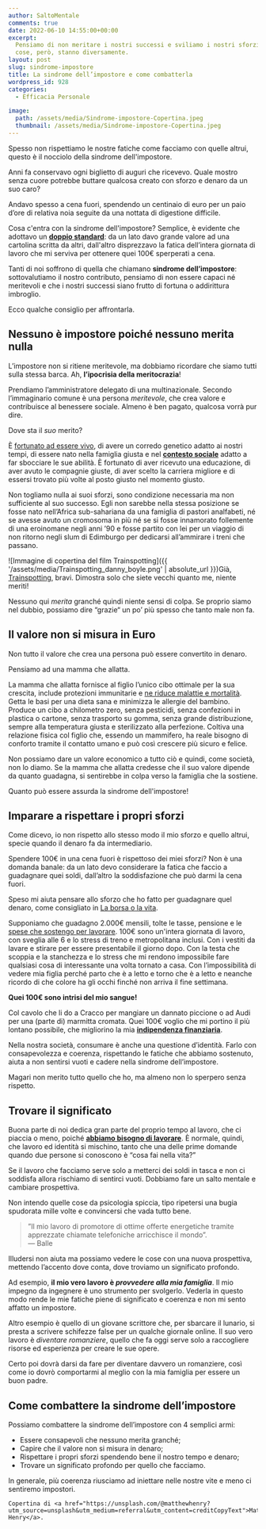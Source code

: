 ```yaml
---
author: SaltoMentale
comments: true
date: 2022-06-10 14:55:00+00:00
excerpt:
  Pensiamo di non meritare i nostri successi e sviliamo i nostri sforzi. Le
  cose, però, stanno diversamente.
layout: post
slug: sindrome-impostore
title: La sindrome dell’impostore e come combatterla
wordpress_id: 928
categories:
  - Efficacia Personale

image:
  path: /assets/media/Sindrome-impostore-Copertina.jpeg
  thumbnail: /assets/media/Sindrome-impostore-Copertina.jpeg
---
```


Spesso non rispettiamo le nostre fatiche come facciamo con quelle altrui, questo è il nocciolo della sindrome dell'impostore.

Anni fa conservavo ogni biglietto di auguri che ricevevo. Quale mostro senza cuore potrebbe buttare qualcosa creato con sforzo e denaro da un suo caro?

Andavo spesso a cena fuori, spendendo un centinaio di euro per un paio d’ore di relativa noia seguite da una nottata di digestione difficile.

Cosa c'entra con la sindrome dell'impostore? Semplice, è evidente che adottavo un [**doppio standard**](/doppio-standard/): da un lato davo grande valore ad una cartolina scritta da altri, dall'altro disprezzavo la fatica dell’intera giornata di lavoro che mi serviva per ottenere quei 100€ sperperati a cena.

Tanti di noi soffrono di quella che chiamano **sindrome dell’impostore**: sottovalutiamo il nostro contributo, pensiamo di non essere capaci né meritevoli e che i nostri successi siano frutto di fortuna o addirittura imbroglio.

Ecco qualche consiglio per affrontarla.

## Nessuno è impostore poiché nessuno merita nulla

L’impostore non si ritiene meritevole, ma dobbiamo ricordare che siamo tutti sulla stessa barca. Ah, **l’ipocrisia della meritocrazia**!

Prendiamo l’amministratore delegato di una multinazionale. Secondo l’immaginario comune è una persona _meritevole_, che crea valore e contribuisce al benessere sociale. Almeno è ben pagato, qualcosa vorrà pur dire.

Dove sta il _suo_ merito?

È [fortunato ad essere vivo](/affrontare-la-morte/), di avere un corredo genetico adatto ai nostri tempi, di essere nato nella famiglia giusta e nel [**contesto sociale**](/il-giusto-lo-sbagliato-ed-il-contesto-sociale/) adatto a far sbocciare le sue abilità. È fortunato di aver ricevuto una educazione, di aver avuto le compagnie giuste, di aver scelto la carriera migliore e di essersi trovato più volte al posto giusto nel momento giusto.

Non togliamo nulla ai suoi sforzi, sono condizione necessaria ma non sufficiente al suo successo. Egli non sarebbe nella stessa posizione se fosse nato nell’Africa sub-sahariana da una famiglia di pastori analfabeti, né se avesse avuto un cromosoma in più né se si fosse innamorato follemente di una eroinomane negli anni ’90 e fosse partito con lei per un viaggio di non ritorno negli slum di Edimburgo per dedicarsi all’ammirare i treni che passano.

![Immagine di copertina del film Trainspotting]({{ '/assets/media/Trainspotting_danny_boyle.png' | absolute_url }})Già, [Trainspotting](https://it.wikipedia.org/wiki/Trainspotting_%28film%29), bravi. Dimostra solo che siete vecchi quanto me, niente meriti!

Nessuno qui _merita_ granché quindi niente sensi di colpa. Se proprio siamo nel dubbio, possiamo dire “grazie“ un po’ più spesso che tanto male non fa.

## Il valore non si misura in Euro

Non tutto il valore che crea una persona può essere convertito in denaro.

Pensiamo ad una mamma che allatta.

La mamma che allatta fornisce al figlio l’unico cibo ottimale per la sua crescita, include protezioni immunitarie e [ne riduce malattie e mortalità](https://www.who.int/news-room/facts-in-pictures/detail/breastfeeding). Getta le basi per una dieta sana e minimizza le allergie del bambino. Produce un cibo a chilometro zero, senza pesticidi, senza confezioni in plastica o cartone, senza trasporto su gomma, senza grande distribuzione, sempre alla temperatura giusta e sterilizzato alla perfezione. Coltiva una relazione fisica col figlio che, essendo un mammifero, ha reale bisogno di conforto tramite il contatto umano e può così crescere più sicuro e felice.

Non possiamo dare un valore economico a tutto ciò e quindi, come società, non lo diamo. Se la mamma che allatta credesse che il suo valore dipende da quanto guadagna, si sentirebbe in colpa verso la famiglia che la sostiene.

Quanto può essere assurda la sindrome dell'impostore!

## Imparare a rispettare i propri sforzi

Come dicevo, io non rispetto allo stesso modo il mio sforzo e quello altrui, specie quando il denaro fa da intermediario.

Spendere 100€ in una cena fuori è rispettoso dei miei sforzi? Non è una domanda banale: da un lato devo considerare la fatica che faccio a guadagnare quei soldi, dall’altro la soddisfazione che può darmi la cena fuori.

Speso mi aiuta pensare allo sforzo che ho fatto per guadagnare quel denaro, come consigliato in [La borsa o la vita](https://amzn.to/3DcnkmB).

Supponiamo che guadagno 2.000€ mensili, tolte le tasse, pensione e le [spese che sostengo per lavorare](/quanto-costa-lavorare/). 100€ sono un'intera giornata di lavoro, con sveglia alle 6 e lo stress di treno e metropolitana inclusi. Con i vestiti da lavare e stirare per essere presentabile il giorno dopo. Con la testa che scoppia e la stanchezza e lo stress che mi rendono impossibile fare qualsiasi cosa di interessante una volta tornato a casa. Con l’impossibilità di vedere mia figlia perché parto che è a letto e torno che è a letto e neanche ricordo di che colore ha gli occhi finché non arriva il fine settimana.

**Quei 100€ sono intrisi del mio sangue!**

Col cavolo che li do a Cracco per mangiare un dannato piccione o ad Audi per una (parte di) marmitta cromata. Quei 100€ voglio che mi portino il più lontano possibile, che migliorino la mia [**indipendenza finanziaria**](/indipendenza-finanziaria/).

Nella nostra società, consumare è anche una questione d’identità. Farlo con consapevolezza e coerenza, rispettando le fatiche che abbiamo sostenuto, aiuta a non sentirsi vuoti e cadere nella sindrome dell’impostore.

Magari non merito tutto quello che ho, ma almeno non lo sperpero senza rispetto.

## Trovare il significato

Buona parte di noi dedica gran parte del proprio tempo al lavoro, che ci piaccia o meno, poiché [**abbiamo bisogno di lavorare**](/bisogno-di-lavorare/). È normale, quindi, che lavoro ed identità si mischino, tanto che una delle prime domande quando due persone si conoscono è “cosa fai nella vita?”

Se il lavoro che facciamo serve solo a metterci dei soldi in tasca e non ci soddisfa allora rischiamo di sentirci vuoti. Dobbiamo fare un salto mentale e cambiare prospettiva.

Non intendo quelle cose da psicologia spiccia, tipo ripetersi una bugia spudorata mille volte e convincersi che vada tutto bene.

> ”Il mio lavoro di promotore di ottime offerte energetiche tramite apprezzate chiamate telefoniche  arricchisce il mondo”.  
— Balle


Illudersi non aiuta ma possiamo vedere le cose con una nuova prospettiva, mettendo l’accento dove conta, dove troviamo un significato profondo.

Ad esempio, **il mio vero lavoro è _provvedere alla mia famiglia_**. Il mio impegno da ingegnere è uno strumento per svolgerlo. Vederla in questo modo rende le mie fatiche piene di significato e coerenza e non mi sento affatto un impostore.

Altro esempio è quello di un giovane scrittore che, per sbarcare il lunario, si presta a scrivere schifezze false per un qualche giornale online. Il suo vero lavoro è _diventare romanziere_, quello che fa oggi serve solo a raccogliere risorse ed esperienza per creare le sue opere.

Certo poi dovrà darsi da fare per diventare davvero un romanziere, così come io dovrò comportarmi al meglio con la mia famiglia per essere un buon padre.

## Come combattere la sindrome dell’impostore

Possiamo combattere la sindrome dell’impostore con 4 semplici armi:

- Essere consapevoli che nessuno merita granché;
- Capire che il valore non si misura in denaro;
- Rispettare i propri sforzi spendendo bene il nostro tempo e denaro;
- Trovare un significato profondo per quello che facciamo.

In generale, più coerenza riusciamo ad iniettare nelle nostre vite e meno ci sentiremo impostori.

    Copertina di <a href="https://unsplash.com/@matthewhenry?utm_source=unsplash&utm_medium=referral&utm_content=creditCopyText">Matthew Henry</a>.
